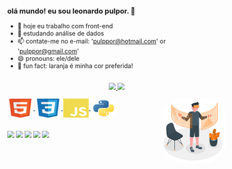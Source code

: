 ### olá mundo! eu sou leonardo pulpor. 👋


- 🔭 hoje eu trabalho com front-end
- 🌱 estudando análise de dados 
- 📫 contate-me no e-mail: 'pulppor@hotmail.com' or 'pulppor@gmail.com'
- 😄 pronouns: ele/dele
- 🎃 fun fact: laranja é minha cor preferida!

<br>
<div align="center">
  <a href="https://github.com/pulpor">
  <img height="180em" src="https://github-readme-stats.vercel.app/api?username=pulpor&show_icons=true&theme=codeSTACKr&include_all_commits=true&count_private=true"/>
  <img height="180em" src="https://github-readme-stats.vercel.app/api/top-langs/?username=pulpor&layout=compact&langs_count=7&theme=codeSTACKr"/>
</div>

<div style="display: inline_block"><br>

  <img align="center" alt="Rafa-HTML" height="45" width="60" src="https://raw.githubusercontent.com/devicons/devicon/master/icons/html5/html5-original.svg">
  <img align="center" alt="Rafa-CSS" height="45" width="60" src="https://raw.githubusercontent.com/devicons/devicon/master/icons/css3/css3-original.svg">
  <img align="center" alt="Rafa-Js" height="45" width="60" src="https://raw.githubusercontent.com/devicons/devicon/master/icons/javascript/javascript-plain.svg">
  <img align="center" alt="Rafa-Python" height="45" width="60" src="https://raw.githubusercontent.com/devicons/devicon/master/icons/python/python-original.svg">
  
  <img align="right" alt="Rafa-pic" height="150" style="border-radius:50px;" src="animacao.svg">
</div>

##

<div> 
  
  <a href="https://www.linkedin.com/in/pulpor" target="_blank"><img src="https://img.shields.io/badge/-LinkedIn-%230077B5?style=for-the-badge&logo=linkedin&logoColor=white" target="_blank"></a>
  <a href = "mailto:pulppor@hotmail.com"><img src="https://img.shields.io/badge/Gmail-D14836?style=for-the-badge&logo=gmail&logoColor=white" target="_blank"></a>
  <a href="https://instagram.com/pulppor" target="_blank"><img src="https://img.shields.io/badge/-Instagram-%23E4405F?style=for-the-badge&logo=instagram&logoColor=white" target="_blank"></a>
   <a href="https://wa.me/43996916620" target="_blank"><img src="https://img.shields.io/badge/WhatsApp-25D366?style=for-the-badge&logo=whatsapp&logoColor=white" target="_blank"></a>
   <a href="https://t.me/pulppor" target="_blank"><img src="https://img.shields.io/badge/Telegram-2CA5E0?style=for-the-badge&logo=telegram&logoColor=white" target="_blank"></a> 
 
<!-- ![Snake animation](https://github.com/pulpor/pulpor/blob/output/github-contribution-grid-snake.svg) cobrinha -->
 
</div>
